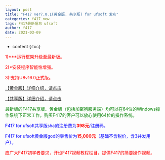 ```yaml
---
layout: post
title: "F417 ver7.0.1(黄金版, 共享版) for ufsoft 发布"
categories: f417_new
tags: F417最新信息 ufsoft
author: f417
date: 2021-03-09
---
```


* content
{:toc}



<p><font color="red">1)***运行框架升级至最新版。</font></p>

<p><font color="red">2)*安装程序智能性增强。</font></p>

<p><font color="red">3)!支持U8v16.0正式版。</font></p>


[【黄金版】详细介绍，请点击](/blog/f417_uf_gold)

[【共享版】详细介绍，请点击](/blog/f417_uf_share)

<p><font color="green">最新版的F417共享版、黄金版（包括加密狗服务端）均可以在64位的Windows操作系统下正常工作，购买F417的客户可以放心使用64位的操作系统。</font></p>

<p><font color="blue">F417 for ufsoft共享版sha的注册费为<font color="red"><b>398元</b></font>/注册码。</font></p>

<p><font color="blue">F417 for ufsoft黄金版god的零售价为<font color="red"><b>15,000元</b></font>（基础不含税价，含3并发用户）。</font></p>

<p><font color="red">应广大F417初学者要求，开设F417视频教程栏目，提供F417的简要操作视频。</font></p>
